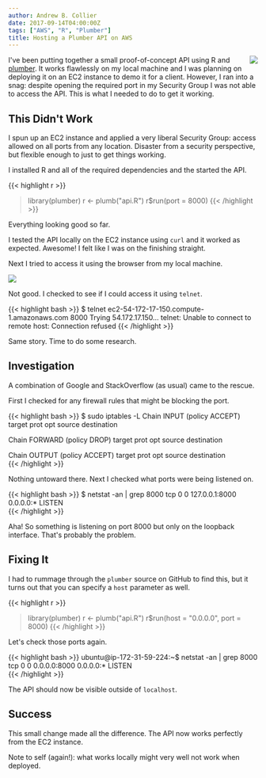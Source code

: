 ```yaml
---
author: Andrew B. Collier
date: 2017-09-14T04:00:00Z
tags: ["AWS", "R", "Plumber"]
title: Hosting a Plumber API on AWS
---
```


<!-- Other notes on hosting at https://www.rplumber.io/docs/hosting.html. -->

<img src="/img/logo/logo-plumber.png" style="float: right; margin-left: 10px;" />

I've been putting together a small proof-of-concept API using R and [plumber](https://github.com/trestletech/plumber). It works flawlessly on my local machine and I was planning on deploying it on an EC2 instance to demo it for a client. However, I ran into a snag: despite opening the required port in my Security Group I was not able to access the API. This is what I needed to do to get it working.

<!--more-->

<!-- <div style="clear: both;"></div> -->

## This Didn't Work

I spun up an EC2 instance and applied a very liberal Security Group: access allowed on all ports from any location. Disaster from a security perspective, but flexible enough to just to get things working.

I installed R and all of the required dependencies and the started the API.

{{< highlight r >}}
> library(plumber)
> r <- plumb("api.R")
> r$run(port = 8000)
{{< /highlight >}}

Everything looking good so far.

I tested the API locally on the EC2 instance using `curl` and it worked as expected. Awesome! I felt like I was on the finishing straight.

Next I tried to access it using the browser from my local machine.

![](/img/2017/09/aws-api-connection-refused.png)

Not good. I checked to see if I could access it using `telnet`.

{{< highlight bash >}}
$ telnet ec2-54-172-17-150.compute-1.amazonaws.com 8000
Trying 54.172.17.150...
telnet: Unable to connect to remote host: Connection refused
{{< /highlight >}}

Same story. Time to do some research.

## Investigation

A combination of Google and StackOverflow (as usual) came to the rescue.

First I checked for any firewall rules that might be blocking the port.

{{< highlight bash >}}
$ sudo iptables -L
Chain INPUT (policy ACCEPT)
target     prot opt source               destination         

Chain FORWARD (policy DROP)
target     prot opt source               destination         

Chain OUTPUT (policy ACCEPT)
target     prot opt source               destination   
{{< /highlight >}}

Nothing untoward there. Next I checked what ports were being listened on.

{{< highlight bash >}}
$ netstat -an | grep 8000
tcp        0      0 127.0.0.1:8000          0.0.0.0:*               LISTEN     
{{< /highlight >}}

Aha! So something is listening on port 8000 but only on the loopback interface. That's probably the problem.

## Fixing It

I had to rummage through the `plumber` source on GitHub to find this, but it turns out that you can specify a `host` parameter as well.

{{< highlight r >}}
> library(plumber)
> r <- plumb("api.R")
> r$run(host = "0.0.0.0", port = 8000)
{{< /highlight >}}

Let's check those ports again.

{{< highlight bash >}}
ubuntu@ip-172-31-59-224:~$ netstat -an | grep 8000
tcp        0      0 0.0.0.0:8000            0.0.0.0:*               LISTEN      
{{< /highlight >}}

The API should now be visible outside of `localhost`.

## Success

This small change made all the difference. The API now works perfectly from the EC2 instance.

Note to self (again!): what works locally might very well not work when deployed.